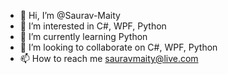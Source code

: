 - 👋 Hi, I’m @Saurav-Maity
- 👀 I’m interested in C#, WPF, Python
- 🌱 I’m currently learning Python
- 💞️ I’m looking to collaborate on C#, WPF, Python
- 📫 How to reach me sauravmaity@live.com

<!---
Saurav-Maity/Saurav-Maity is a ✨ special ✨ repository because its `README.md` (this file) appears on your GitHub profile.
You can click the Preview link to take a look at your changes.
--->
